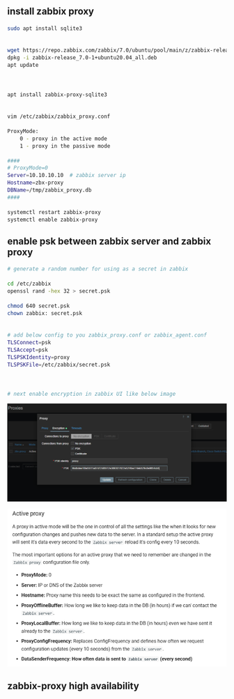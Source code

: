 ## install zabbix proxy

```sh
sudo apt install sqlite3


wget https://repo.zabbix.com/zabbix/7.0/ubuntu/pool/main/z/zabbix-release/zabbix-release_7.0-1+ubuntu20.04_all.deb
dpkg -i zabbix-release_7.0-1+ubuntu20.04_all.deb
apt update



apt install zabbix-proxy-sqlite3


vim /etc/zabbix/zabbix_proxy.conf

ProxyMode: 
    0 - proxy in the active mode
    1 - proxy in the passive mode

#### 
# ProxyMode=0
Server=10.10.10.10  # zabbix server ip
Hostname=zbx-proxy
DBName=/tmp/zabbix_proxy.db
####

systemctl restart zabbix-proxy
systemctl enable zabbix-proxy
```



## enable psk between zabbix server and zabbix proxy

```sh
# generate a random number for using as a secret in zabbix

cd /etc/zabbix
openssl rand -hex 32 > secret.psk

chmod 640 secret.psk
chown zabbix: secret.psk


# add below config to you zabbix_proxy.conf or zabbix_agent.conf
TLSConnect=psk
TLSAccept=psk
TLSPSKIdentity=proxy
TLSPSKFile=/etc/zabbix/secret.psk



# next enable encryption in zabbix UI like below image
```
![img](img/14.png)


![proxy-config](img/15.png)

## zabbix-proxy high availability

```sh





```